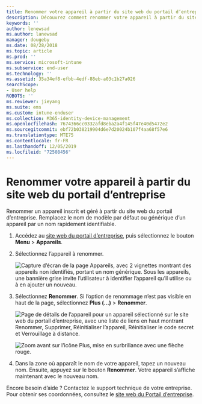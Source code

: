 ```yaml
---
title: Renommer votre appareil à partir du site web du portail d’entreprise
description: Découvrez comment renommer votre appareil à partir du site web Portail d’entreprise.
keywords: ''
author: lenewsad
ms.author: lanewsad
manager: dougeby
ms.date: 08/28/2018
ms.topic: article
ms.prod: ''
ms.service: microsoft-intune
ms.subservice: end-user
ms.technology: ''
ms.assetid: 35a34ef8-efbb-4edf-88eb-a03c1b27a026
searchScope:
- User help
ROBOTS: ''
ms.reviewer: jieyang
ms.suite: ems
ms.custom: intune-enduser
ms.collection: M365-identity-device-management
ms.openlocfilehash: 7674366cc0332afd8eba2a4f145f47e40d5472e2
ms.sourcegitcommit: ebf72b038219904d6e7d20024b107f4aa68f57e6
ms.translationtype: MTE75
ms.contentlocale: fr-FR
ms.lasthandoff: 12/05/2019
ms.locfileid: "72508456"
---
```

# <a name="rename-your-device-from-the-company-portal-website"></a>Renommer votre appareil à partir du site web du portail d’entreprise

Renommer un appareil inscrit et géré à partir du site web du portail d’entreprise. Remplacez le nom de modèle par défaut ou générique d’un appareil par un nom rapidement identifiable.

1. Accédez au [site web du portail d’entreprise](https://portal.manage.microsoft.com), puis sélectionnez le bouton __Menu__ > __Appareils__.  

2. Sélectionnez l’appareil à renommer.

    ![Capture d’écran de la page Appareils, avec 2 vignettes montrant des appareils non identifiés, portant un nom générique. Sous les appareils, une bannière grise invite l’utilisateur à identifier l’appareil qu’il utilise ou à en ajouter un nouveau.](./media/rename-reset-device-step2-1808.png)   

3. Sélectionnez **Renommer**. Si l’option de renommage n’est pas visible en haut de la page, sélectionnez **Plus (...)**  > **Renommer**.   

   ![Page de détails de l’appareil pour un appareil sélectionné sur le site web du portail d’entreprise, avec une liste de liens en haut montrant Renommer, Supprimer, Réinitialiser l’appareil, Réinitialiser le code secret et Verrouillage à distance. ](./media/rename-reset-device-1808.png)   

    ![Zoom avant sur l’icône Plus, mise en surbrillance avec une flèche rouge.](./media/rename-reset-device-step3-more-1808.png)  

4. Dans la zone où apparaît le nom de votre appareil, tapez un nouveau nom. Ensuite, appuyez sur le bouton **Renommer**. Votre appareil s’affiche maintenant avec le nouveau nom.  

Encore besoin d’aide ? Contactez le support technique de votre entreprise. Pour obtenir ses coordonnées, consultez le [site web du Portail d’entreprise](https://go.microsoft.com/fwlink/?linkid=2010980).  
